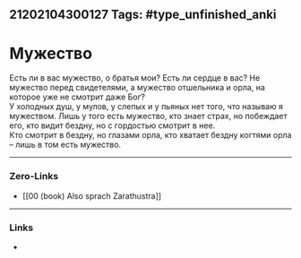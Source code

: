 21202104300127
Tags: #type_unfinished_anki 
---
# Мужество

Есть ли в вас мужество, о братья мои? Есть ли сердце в вас? Не мужество перед свидетелями, а мужество отшельника и орла, на которое уже не смотрит даже Бог? <br>У холодных душ, у мулов, у слепых и у пьяных нет того, что называю я мужеством. Лишь у того есть мужество, кто знает страх, но побеждает его, кто видит бездну, но с гордостью смотрит в нее. <br>Кто смотрит в бездну, но глазами орла, кто хватает бездну когтями орла – лишь в том есть мужество.

---
### Zero-Links
- [[00 (book) Also sprach Zarathustra]]
---
### Links
-